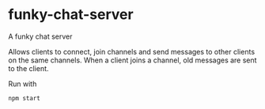 # funky-chat-server

A funky chat server

Allows clients to connect, join channels and send messages to other clients on the same channels.
When a client joins a channel, old messages are sent to the client.

Run with

```
npm start
```